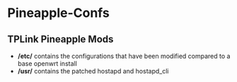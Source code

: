 <h1>Pineapple-Confs</h1>
<h2>TPLink Pineapple Mods</h2>
<ul>

<li><strong>/etc/</strong> contains the configurations that have been modified compared to a base openwrt install</li>
<li><strong>/usr/</strong> contains the patched hostapd and hostapd_cli</li>
</ul>
